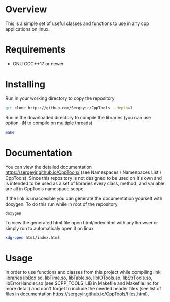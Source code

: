 # Overview

This is a simple set of useful classes and functions to use in any cpp applications on linux.

# Requirements

- GNU GCC++17 or newer

# Installing

Run in your working directory to copy the repository

```sh
git clone https://github.com/Sergeyir/CppTools --depth=1
```

Run in the downloaded directory to compile the libraries (you can use option -jN to compile on multiple threads)

```sh 
make
```

# Documentation

You can view the detailed documentation https://sergeyir.github.io/CppTools/ (see Namespaces / Namespaces List / CppTools). Since this repository is not designed to be used on it's own and is intended to be used as a set of libraries every class, method, and variable are all in CppTools namespace scope.

If the link is unaccesible you can generate the documentation yourself with doxygen. To do this run while in root of the repository

```sh
doxygen
```

To view the generated html file open html/index.html with any browser or simply run to automaticaly open it on linux

```sh
xdg-open html/index.html
```

# Usage

In order to use functions and classes from this project while compiling link libraries libBox.so, libTime.so, libTable.so, libIOTools.so, libStrTools.so, libErrorHandler.so (see $CPP_TOOLS_LIB in Makefile and Makefile.inc for more detail) and don't forget to include the needed header files (see list of files in documentation https://sergeyir.github.io/CppTools/files.html).
